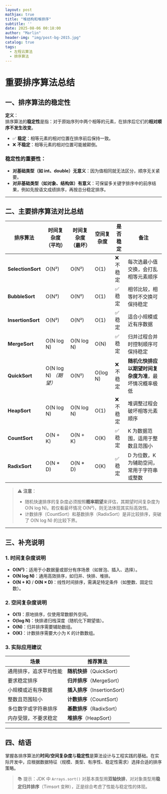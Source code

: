 ```yaml
---
layout: post
mathjax: true
title: "堆结构和堆排序"
subtitle: ''
date: 2025-08-06 00:18:00
author: "Marlin"
header-img: "img/post-bg-2015.jpg"
catalog: true
tags:
  - 左程云算法
  - 排序算法
---
```


# 重要排序算法总结

## 一、排序算法的稳定性

**定义**：  
排序算法的**稳定性**是指：对于原始序列中两个相等的元素，在排序后它们的**相对顺序不发生改变**。

- ✅ **稳定**：相等元素的相对位置在排序前后保持一致。
- ❌ **不稳定**：相等元素的相对位置可能被颠倒。

### 稳定性的重要性：
- **对基础类型（如 int、double）无意义**：因为值相同就无法区分，顺序无关紧要。
- **对非基础类型（如对象、结构体）有意义**：可保留多关键字排序中的前序结果，例如先按语文成绩排序，再按总分稳定排序。

---

## 二、主要排序算法对比总结

| 排序算法          | 时间复杂度（平均）    | 时间复杂度（最坏） | 空间复杂度 | 是否稳定 | 备注                                                   |
| ----------------- | --------------------- | ------------------ | ---------- | -------- | ------------------------------------------------------ |
| **SelectionSort** | O(N²)                 | O(N²)              | O(1)       | ❌ 不稳定 | 每次选最小值交换，会打乱相等元素顺序                   |
| **BubbleSort**    | O(N²)                 | O(N²)              | O(1)       | ✅ 稳定   | 相邻比较，相等时不交换可保持稳定                       |
| **InsertionSort** | O(N²)                 | O(N²)              | O(1)       | ✅ 稳定   | 适合小规模或近有序数据                                 |
| **MergeSort**     | O(N log N)            | O(N log N)         | O(N)       | ✅ 稳定   | 归并过程合并时控制顺序可保持稳定                       |
| **QuickSort**     | O(N log N) *（期望）* | O(N²)              | O(log N)   | ❌ 不稳定 | **随机化快排应以期望时间复杂度为准**，最坏情况概率极低 |
| **HeapSort**      | O(N log N)            | O(N log N)         | O(1)       | ❌ 不稳定 | 堆调整过程会破坏相等元素顺序                           |
| **CountSort**     | O(N + K)              | O(N + K)           | O(K)       | ✅ 稳定   | K 为数据范围，适用于整数且范围小                       |
| **RadixSort**     | O(N * D)              | O(N * D)           | O(K)       | ✅ 稳定   | D 为位数，K 为辅助空间，常用于字符串或整数             |

> ⚠️ **注意**：  
> - 随机快速排序的复杂度必须按照**概率期望**来评估，其期望时间复杂度为 O(N log N)。若仅看最坏情况 O(N²)，则无法体现其实际高效性。
> - 计数排序（CountSort）和基数排序（RadixSort）是非比较排序，突破了 O(N log N) 的比较下界。  

---

## 三、补充说明

### 1. 时间复杂度说明
- **O(N²)**：适用于小数据量或部分有序场景（如冒泡、插入、选择）。
- **O(N log N)**：通用高效排序，如归并、快排、堆排。
- **O(N + K)** / **O(N × D)**：线性时间排序，需满足特定条件（如整数、固定位数）。

### 2. 空间复杂度说明
- **O(1)**：原地排序，仅使用常数额外空间。
- **O(log N)**：快排递归栈深度（随机化下期望值）。
- **O(N)**：归并排序需要辅助数组。
- **O(K)**：计数排序需要大小为 K 的计数数组。

### 3. 实际应用建议
| 场景                   | 推荐算法                      |
| ---------------------- | ----------------------------- |
| 通用排序，追求平均性能 | **随机快排**（QuickSort）     |
| 要求稳定排序           | **归并排序**（MergeSort）     |
| 小规模或近有序数据     | **插入排序**（InsertionSort） |
| 整数且范围较小         | **计数排序**（CountSort）     |
| 多位数字或字符串排序   | **基数排序**（RadixSort）     |
| 内存受限，不要求稳定   | **堆排序**（HeapSort）        |

---

## 四、结语

掌握各排序算法的**时间/空间复杂度**与**稳定性**是算法设计与工程实践的基础。在实际开发中，应根据数据特征（规模、类型、有序性、稳定性需求）选择合适的排序策略。

> 📚 提示：JDK 中 `Arrays.sort()` 对基本类型用**双轴快排**，对对象类型用**稳定归并排序**（Timsort 变种），正是综合考虑了性能与稳定性的体现。

